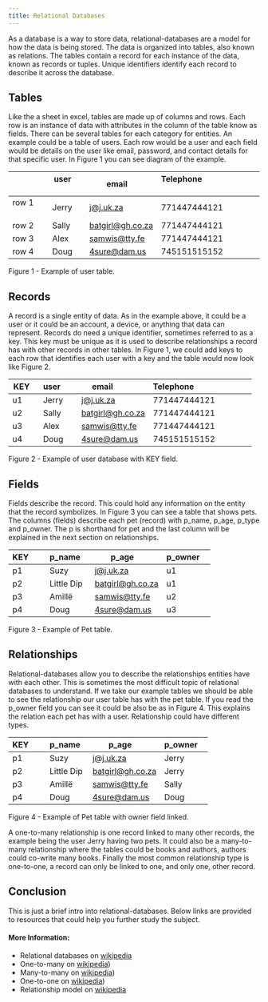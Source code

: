 ```yaml
---
title: Relational Databases
---
```


As a database is a way to store data, relational-databases are a model for how the data is being stored. The data is organized into tables, also known as relations. The tables contain a record for each instance of the data, known as records or tuples. Unique identifiers identify each record to describe it across the database.

## Tables

Like the a sheet in excel, tables are made up of columns and rows. Each row is an instance of data with attributes in the column of the table know as fields. There can be several tables for each category for entities. An example could be a table of users. Each row would be a user and each field would be details on the user like email, password, and contact details for that specific user. In Figure 1 you can see diagram of the example.

|             | user       | email            | Telephone                            |
|-------------|------------|------------------|--------------------------------------|
| row 1       | Jerry      | j@j.uk.za        | 771447444121                         |
| row 2       | Sally      | batgirl@gh.co.za | 771447444121                         |
| row 3       | Alex       | samwis@tty.fe    | 771447444121                         |
| row 4       | Doug       | 4sure@dam.us     | 745151515152                         |

Figure 1 - Example of user table.

## Records

A record is a single entity of data. As in the example above, it could be a user or it could be an account, a device, or anything that data can represent. Records do need a unique identifier, sometimes referred to as a key. This key must be unique as it is used to describe relationships a record has with other records in other tables. In Figure 1, we could add keys to each row that identifies each user with a key and the table would now look like Figure 2.

| KEY       | user       | email             | Telephone                           |
|-----------|------------|------------------|--------------------------------------|
| u1        | Jerry      | j@j.uk.za        | 771447444121                         |
| u2        | Sally      | batgirl@gh.co.za | 771447444121                         |
| u3        | Alex       | samwis@tty.fe    | 771447444121                         |
| u4        | Doug       | 4sure@dam.us     | 745151515152                         |

Figure 2 - Example of user database with KEY field.

## Fields

Fields describe the record. This could hold any information on the entity that the record symbolizes. In Figure 3 you can see a table that shows pets. The columns (fields) describe each pet (record) with p\_name, p\_age, p\_type and p\_owner. The p is shorthand for pet and the last column will be explained in the next section on relationships.

| KEY       | p\_name    | p\_age           | p\_owner      |
|-----------|------------|------------------|---------------|
| p1        | Suzy       | j@j.uk.za        | u1            |
| p2        | Little Dip | batgirl@gh.co.za | u1            |
| p3        | Amillë     | samwis@tty.fe    | u2            |
| p4        | Doug       | 4sure@dam.us     | u3            |

Figure 3 - Example of Pet table.

## Relationships

Relational-databases allow you to describe the relationships entities have with each other. This is sometimes the most difficult topic of relational databases to understand. If we take our example tables we should be able to see the relationship our user table has with the pet table. If you read the p\_owner field you can see it could be also be as in Figure 4. This explains the relation each pet has with a user. Relationship could have different types.


| KEY       | p\_name    | p\_age           | p\_owner      |
|-----------|------------|------------------|---------------|
| p1        | Suzy       | j@j.uk.za        | Jerry         |
| p2        | Little Dip | batgirl@gh.co.za | Jerry         |
| p3        | Amillë     | samwis@tty.fe    | Sally         |
| p4        | Doug       | 4sure@dam.us     | Doug          |

Figure 4 - Example of Pet table with owner field linked.

A one-to-many relationship is one record linked to many other records, the example being the user Jerry having two pets. It could also be a many-to-many relationship where the tables could be books and authors, authors could co-write many books. Finally the most common relationship type is one-to-one, a record can only be linked to one, and only one, other record.


## Conclusion

This is just a brief intro into relational-databases. Below links are provided to resources that could help you further study the subject.

#### More Information:
* Relational databases on <a href='https://en.wikipedia.org/wiki/Relational_database' target='_blank' rel='nofollow'>wikipedia</a>
* One-to-many on <a href='https://en.wikipedia.org/wiki/One-to-many_(data_model' target='_blank' rel='nofollow'>wikipedia</a>)
* Many-to-many on <a href='https://en.wikipedia.org/wiki/Many-to-many_(data_model' target='_blank' rel='nofollow'>wikipedia</a>)
* One-to-one on <a href='https://en.wikipedia.org/wiki/One-to-one_(data_model' target='_blank' rel='nofollow'>wikipedia</a>)
* Relationship model on <a href='https://en.wikipedia.org/wiki/Entity%E2%80%93relationship_model' target='_blank' rel='nofollow'>wikipedia</a>
